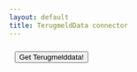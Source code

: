 ```yaml
---
layout: default
title: TerugmeldData connector
---
```

<script src="https://connectors.tableau.com/libs/tableauwdc-2.3.latest.js" type="text/javascript"></script>

<div class="container container-table">
        <div class="row vertical-center-row">
            <div class="text-center col-md-4 col-md-offset-4">
                <button type="button" id="submitButton" class="btn btn-success" style="margin: 10px;">Get Terugmelddata!</button>
            </div>
        </div>
        
        
<script>  
        (function () {
        	//Create the connector
            var myConnector = tableau.makeConnector();
        
        	myConnector.getSchema = function (schemaCallback) {
        		var cols = [{
        			id: "basisregistratie",
        			dataType: tableau.dataTypeEnum.string
        		},  {
        			id: "bronhoudernaam",
        			alias: "bronhoudernaam",
        			dataType: tableau.dataTypeEnum.string
        		}, {
        			id: "status",
        			dataType: tableau.dataTypeEnum.string
        		}];
        
        		var tableSchema = {
        			id: "Terugmelddata",
        			alias: "Test",
        			columns: cols
        		};
        
        		schemaCallback([tableSchema]);
        	};
        
        
        	//download the data
        	myConnector.getData = function(table, doneCallback) {
        		$.getJSON("https://github.com/leonhertgers/Live-Data-in-een-dashboard/data.json", function(resp) {
        			var feat = resp.features,
        				tableData = [];
        
        			// Iterate over the JSON object
        			for (var i = 0, len = feat.length; i < len; i++) {
        				tableData.push({
        					"basisregistratie": feat[i].properties.basisregistratie,
        					"bronhoudernaam": feat[i].properties.bronhoudernaam,
        					"status": feat[i].properties.status
        
        				});
        			}
        
        			table.appendRows(tableData);
        			doneCallback();
        		});
        	};
        
            tableau.registerConnector(myConnector);
        })();
        
        $(document).ready(function () {
            $("#submitButton").click(function () {
                tableau.connectionName = "BAG Terugmelddata";
                tableau.submit();
            });
        });
</script>